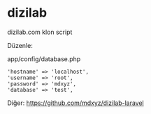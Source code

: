 # dizilab
dizilab.com klon script

Düzenle:

app/config/database.php

  	'hostname' => 'localhost',
	'username' => 'root',
	'password' => 'mdxyz',
	'database' => 'test',

Diğer: https://github.com/mdxyz/dizilab-laravel


